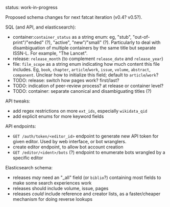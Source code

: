 
status: work-in-progress

Proposed schema changes for next fatcat iteration (v0.4? v0.5?).

SQL (and API, and elasticsearch):

- container:`container_status` as a string enum: eg, "stub",
  "out-of-print"/"ended" (?), "active", "new"/"small" (?).  Particularly to
  deal with disambiguation of multiple containers by the same title but
  separate ISSN-L. For example, "The Lancet".
- release: `release_month` (to complement `release_date` and `release_year`)
- file: `file_scope` as a string enum indicating how much content this file
  includes. Eg, `book`, `chapter`, `article`/`work`, `issue`, `volume`,
  `abstract`, `component`. Unclear how to initialize this field; default to
  `article`/`work`?
- TODO: release: switch how pages work? first/last?
- TODO: indication of peer-review process? at release or container level?
- TODO: container: separate canonical and disambiguating titles (?)

API tweaks:

- add regex restrictions on more `ext_ids`, especially `wikidata_qid`
- add explicit enums for more keyword fields

API endpoints:

- `GET /auth/token/<editor_id>` endpoint to generate new API token for given
  editor. Used by web interface, or bot wranglers.
- create editor endpoint, to allow bot account creation
- `GET /editor/<ident>/bots` (?) endpoint to enumerate bots wrangled by a
  specific editor

Elasticsearch schema:

- releases *may* need an "_all" field (or `biblio`?) containing most fields to
  make some search experiences work
- releases should include volume, issue, pages
- releases *could* include reference and creator lists, as a faster/cheaper
  mechanism for doing reverse lookups
